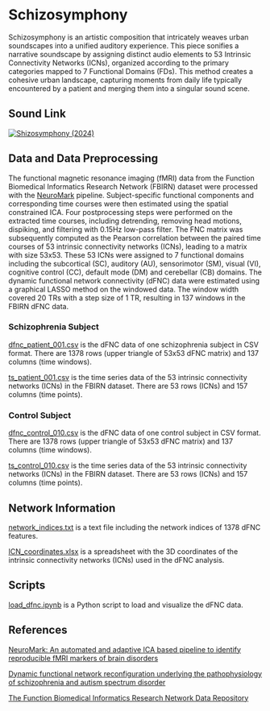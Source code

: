 # Schizosymphony
Schizosymphony is an artistic composition that intricately weaves urban soundscapes into a unified auditory experience. This piece sonifies a narrative soundscape by assigning distinct audio elements to 53 Intrinsic Connectivity Networks (ICNs), organized according to the primary categories mapped to 7 Functional Domains (FDs). This method creates a cohesive urban landscape, capturing moments from daily life typically encountered by a patient and merging them into a singular sound scene.

## Sound Link
[![Shizosymphony (2024)](https://img.youtube.com/vi/un1yZxA48wM/0.jpg)](https://www.youtube.com/watch?v=un1yZxA48wM)

## Data and Data Preprocessing
The functional magnetic resonance imaging (fMRI) data from the Function Biomedical Informatics Research Network (FBIRN) dataset were processed with the [NeuroMark](https://www.sciencedirect.com/science/article/pii/S2213158220302126) pipeline. Subject-specific functional components and corresponding time courses were then estimated using the spatial constrained ICA. Four postprocessing steps were performed on the extracted time courses, including detrending, removing head motions, dispiking, and filtering with 0.15Hz low-pass filter. The FNC matrix was subsequently computed as the Pearson correlation between the paired time courses of 53 intrinsic connectivity networks (ICNs), leading to a matrix with size 53x53. These 53 ICNs were assigned to 7 functional domains including the subcortical (SC), auditory (AU), sensorimotor (SM), visual (VI), cognitive control (CC), default mode (DM) and cerebellar (CB) domains. The dynamic functional network connectivity (dFNC) data were estimated using a graphical LASSO method on the windowed data. The window width covered 20 TRs with a step size of 1 TR, resulting in 137 windows in the FBIRN dFNC data.

### Schizophrenia Subject
[dfnc_patient_001.csv](https://drive.google.com/file/d/1Hcirl9NHMlgJ_5GP0UHXdOWVQpPO4bN7/view?usp=sharing) is the dFNC data of one schizophrenia subject in CSV format. There are 1378 rows (upper triangle of 53x53 dFNC matrix) and 137 columns (time windows).

[ts_patient_001.csv](https://drive.google.com/file/d/1ZyY6ilq6DHQgv7KdOQChOpSdFhpnPFJI/view?usp=sharing) is the time series data of the 53 intrinsic connectivity networks (ICNs) in the FBIRN dataset. There are 53 rows (ICNs) and 157 columns (time points).

### Control Subject
[dfnc_control_010.csv](https://drive.google.com/file/d/1fG8bBmEnbyGExaEk64c-QHtIsHWh-pHp/view?usp=sharing) is the dFNC data of one control subject in CSV format. There are 1378 rows (upper triangle of 53x53 dFNC matrix) and 137 columns (time windows).

[ts_control_010.csv](https://drive.google.com/file/d/1JusBN5Mq77BWjXxGVQMYPJVH1Tbo-T_K/view?usp=sharing) is the time series data of the 53 intrinsic connectivity networks (ICNs) in the FBIRN dataset. There are 53 rows (ICNs) and 157 columns (time points).

## Network Information
[network_indices.txt](network_indices.txt) is a text file including the network indices of 1378 dFNC features.

[ICN_coordinates.xlsx](ICN_coordinates.xlsx) is a spreadsheet with the 3D coordinates of the intrinsic connectivity networks (ICNs) used in the dFNC analysis.

## Scripts

[load_dfnc.ipynb](load_dfnc.ipynb) is a Python script to load and visualize the dFNC data.

## References

[NeuroMark: An automated and adaptive ICA based pipeline to identify reproducible fMRI markers of brain disorders](https://www.sciencedirect.com/science/article/pii/S2213158220302126)

[Dynamic functional network reconfiguration underlying the pathophysiology of schizophrenia and autism spectrum disorder](https://onlinelibrary.wiley.com/doi/full/10.1002/hbm.25205)

[The Function Biomedical Informatics Research Network Data Repository](https://www.ncbi.nlm.nih.gov/pmc/articles/PMC4651841/)
